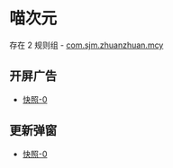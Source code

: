 # 喵次元

存在 2 规则组 - [com.sjm.zhuanzhuan.mcy](/src/apps/com.sjm.zhuanzhuan.mcy.ts)

## 开屏广告

- [快照-0](https://i.gkd.li/import/13391977)

## 更新弹窗

- [快照-0](https://i.gkd.li/import/13392514)
